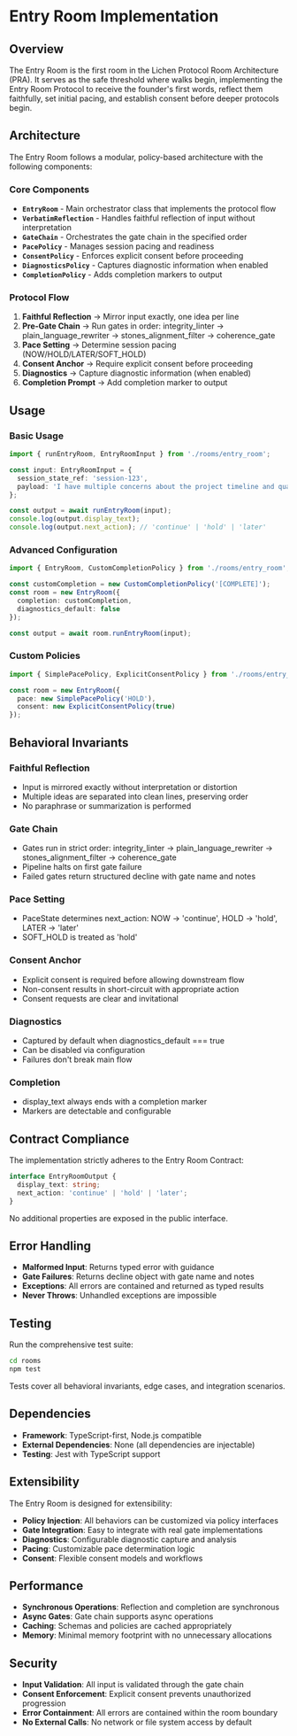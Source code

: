 # Entry Room Implementation

## Overview

The Entry Room is the first room in the Lichen Protocol Room Architecture (PRA). It serves as the safe threshold where walks begin, implementing the Entry Room Protocol to receive the founder's first words, reflect them faithfully, set initial pacing, and establish consent before deeper protocols begin.

## Architecture

The Entry Room follows a modular, policy-based architecture with the following components:

### Core Components

- **`EntryRoom`** - Main orchestrator class that implements the protocol flow
- **`VerbatimReflection`** - Handles faithful reflection of input without interpretation
- **`GateChain`** - Orchestrates the gate chain in the specified order
- **`PacePolicy`** - Manages session pacing and readiness
- **`ConsentPolicy`** - Enforces explicit consent before proceeding
- **`DiagnosticsPolicy`** - Captures diagnostic information when enabled
- **`CompletionPolicy`** - Adds completion markers to output

### Protocol Flow

1. **Faithful Reflection** → Mirror input exactly, one idea per line
2. **Pre-Gate Chain** → Run gates in order: integrity_linter → plain_language_rewriter → stones_alignment_filter → coherence_gate
3. **Pace Setting** → Determine session pacing (NOW/HOLD/LATER/SOFT_HOLD)
4. **Consent Anchor** → Require explicit consent before proceeding
5. **Diagnostics** → Capture diagnostic information (when enabled)
6. **Completion Prompt** → Add completion marker to output

## Usage

### Basic Usage

```typescript
import { runEntryRoom, EntryRoomInput } from './rooms/entry_room';

const input: EntryRoomInput = {
  session_state_ref: 'session-123',
  payload: 'I have multiple concerns about the project timeline and quality.'
};

const output = await runEntryRoom(input);
console.log(output.display_text);
console.log(output.next_action); // 'continue' | 'hold' | 'later'
```

### Advanced Configuration

```typescript
import { EntryRoom, CustomCompletionPolicy } from './rooms/entry_room';

const customCompletion = new CustomCompletionPolicy('[COMPLETE]');
const room = new EntryRoom({
  completion: customCompletion,
  diagnostics_default: false
});

const output = await room.runEntryRoom(input);
```

### Custom Policies

```typescript
import { SimplePacePolicy, ExplicitConsentPolicy } from './rooms/entry_room';

const room = new EntryRoom({
  pace: new SimplePacePolicy('HOLD'),
  consent: new ExplicitConsentPolicy(true)
});
```

## Behavioral Invariants

### Faithful Reflection
- Input is mirrored exactly without interpretation or distortion
- Multiple ideas are separated into clean lines, preserving order
- No paraphrase or summarization is performed

### Gate Chain
- Gates run in strict order: integrity_linter → plain_language_rewriter → stones_alignment_filter → coherence_gate
- Pipeline halts on first gate failure
- Failed gates return structured decline with gate name and notes

### Pace Setting
- PaceState determines next_action: NOW → 'continue', HOLD → 'hold', LATER → 'later'
- SOFT_HOLD is treated as 'hold'

### Consent Anchor
- Explicit consent is required before allowing downstream flow
- Non-consent results in short-circuit with appropriate action
- Consent requests are clear and invitational

### Diagnostics
- Captured by default when diagnostics_default === true
- Can be disabled via configuration
- Failures don't break main flow

### Completion
- display_text always ends with a completion marker
- Markers are detectable and configurable

## Contract Compliance

The implementation strictly adheres to the Entry Room Contract:

```typescript
interface EntryRoomOutput {
  display_text: string;
  next_action: 'continue' | 'hold' | 'later';
}
```

No additional properties are exposed in the public interface.

## Error Handling

- **Malformed Input**: Returns typed error with guidance
- **Gate Failures**: Returns decline object with gate name and notes
- **Exceptions**: All errors are contained and returned as typed results
- **Never Throws**: Unhandled exceptions are impossible

## Testing

Run the comprehensive test suite:

```bash
cd rooms
npm test
```

Tests cover all behavioral invariants, edge cases, and integration scenarios.

## Dependencies

- **Framework**: TypeScript-first, Node.js compatible
- **External Dependencies**: None (all dependencies are injectable)
- **Testing**: Jest with TypeScript support

## Extensibility

The Entry Room is designed for extensibility:

- **Policy Injection**: All behaviors can be customized via policy interfaces
- **Gate Integration**: Easy to integrate with real gate implementations
- **Diagnostics**: Configurable diagnostic capture and analysis
- **Pacing**: Customizable pace determination logic
- **Consent**: Flexible consent models and workflows

## Performance

- **Synchronous Operations**: Reflection and completion are synchronous
- **Async Gates**: Gate chain supports async operations
- **Caching**: Schemas and policies are cached appropriately
- **Memory**: Minimal memory footprint with no unnecessary allocations

## Security

- **Input Validation**: All input is validated through the gate chain
- **Consent Enforcement**: Explicit consent prevents unauthorized progression
- **Error Containment**: All errors are contained within the room boundary
- **No External Calls**: No network or file system access by default
